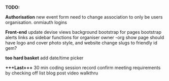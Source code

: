 **TODO:**

**Authorisation**
new event form need to change association to only be users organisation.
onmiauth logins

**Front-end**
update devise views
background
bootstrap for pages
bootstrap alerts
links as sidebar functions for organiser owner
-org show page should have logo and cover photo style, and website
change slugs to friendly id gem?



**too hard basket**
add date/time picker 

**+++Last+++**
30 min coding session record
confirm meeting requirements by checking off list
blog post
video walkthru